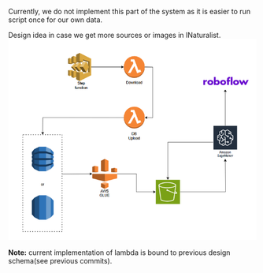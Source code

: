 Currently, we do not implement this part of the system as it is easier to run script once for our own data.

Design idea in case we get more sources or images in INaturalist.
![img_1.png](assets/img.png)

**Note:** current implementation of lambda is bound to previous design schema(see previous commits).
